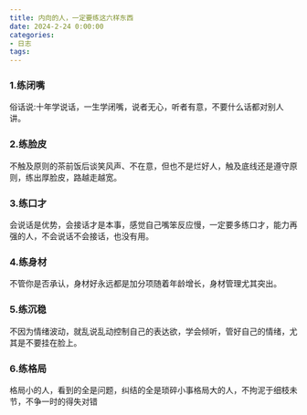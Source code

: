 ```yaml
---
title: 内向的人，一定要练这六样东西
date: 2024-2-24 0:00:00
categories:
- 日志
tags:
---
```


### 1.练闭嘴  
俗话说:十年学说话，一生学闭嘴，说者无心，听者有意，不要什么话都对别人讲。


### 2.练脸皮  
不触及原则的茶前饭后谈笑风声、不在意，但也不是烂好人，触及底线还是遵守原则，练出厚脸皮，路越走越宽。


### 3.练口才  
会说话是优势，会接话才是本事，感觉自己嘴笨反应慢，一定要多练口才，能力再强的人，不会说话不会接话，也没有用。


### 4.练身材  
不管你是否承认，身材好永远都是加分项随着年龄增长，身材管理尤其突出。


### 5.练沉稳  
不因为情绪波动，就乱说乱动控制自己的表达欲，学会倾听，管好自己的情绪，尤其是不要挂在脸上。


### 6.练格局  
格局小的人，看到的全是问题，纠结的全是琐碎小事格局大的人，不拘泥于细枝未节，不争一时的得失对错


